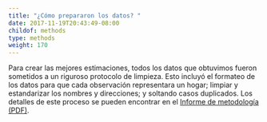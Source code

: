 ```yaml
---
title: "¿Cómo prepararon los datos? "
date: 2017-11-19T20:43:49-08:00
childof: methods
type: methods
weight: 170
---
```

Para crear las mejores estimaciones, todos los datos que obtuvimos fueron sometidos a un riguroso protocolo de limpieza. Esto incluyó el formateo de los datos para que cada observación representara un hogar; limpiar y estandarizar los nombres y direcciones; y soltando casos duplicados. Los detalles de este proceso se pueden encontrar en el <a href="/docs/Eviction Lab -Methodology Report v.1.0.0.pdf" target="_blank">Informe de metodología (PDF)</a>.